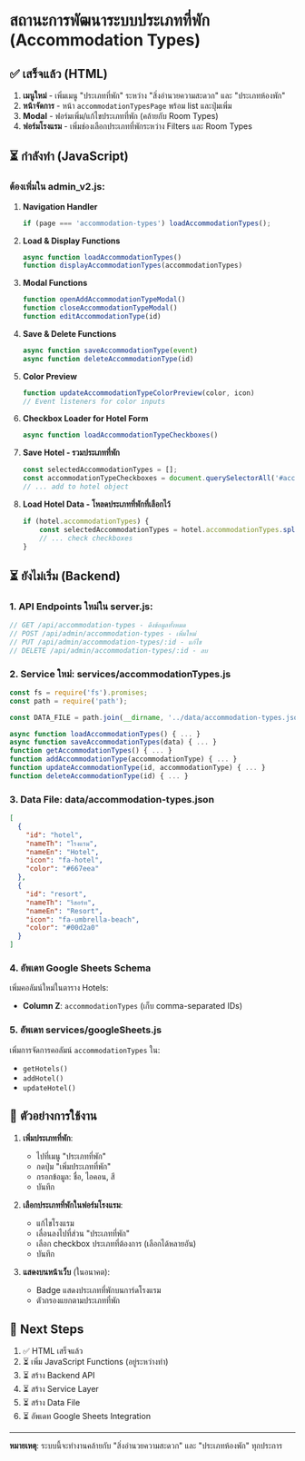 # สถานะการพัฒนาระบบประเภทที่พัก (Accommodation Types)

## ✅ เสร็จแล้ว (HTML)

1. **เมนูใหม่** - เพิ่มเมนู "ประเภทที่พัก" ระหว่าง "สิ่งอำนวยความสะดวก" และ "ประเภทห้องพัก"
2. **หน้าจัดการ** - หน้า `accommodationTypesPage` พร้อม list และปุ่มเพิ่ม
3. **Modal** - ฟอร์มเพิ่ม/แก้ไขประเภทที่พัก (คล้ายกับ Room Types)
4. **ฟอร์มโรงแรม** - เพิ่มช่องเลือกประเภทที่พักระหว่าง Filters และ Room Types

## ⏳ กำลังทำ (JavaScript)

### ต้องเพิ่มใน admin_v2.js:

1. **Navigation Handler**
   ```javascript
   if (page === 'accommodation-types') loadAccommodationTypes();
   ```

2. **Load & Display Functions**
   ```javascript
   async function loadAccommodationTypes()
   function displayAccommodationTypes(accommodationTypes)
   ```

3. **Modal Functions**
   ```javascript
   function openAddAccommodationTypeModal()
   function closeAccommodationTypeModal()
   function editAccommodationType(id)
   ```

4. **Save & Delete Functions**
   ```javascript
   async function saveAccommodationType(event)
   async function deleteAccommodationType(id)
   ```

5. **Color Preview**
   ```javascript
   function updateAccommodationTypeColorPreview(color, icon)
   // Event listeners for color inputs
   ```

6. **Checkbox Loader for Hotel Form**
   ```javascript
   async function loadAccommodationTypeCheckboxes()
   ```

7. **Save Hotel - รวมประเภทที่พัก**
   ```javascript
   const selectedAccommodationTypes = [];
   const accommodationTypeCheckboxes = document.querySelectorAll('#accommodationTypesCheckboxes input[type="checkbox"]:checked');
   // ... add to hotel object
   ```

8. **Load Hotel Data - โหลดประเภทที่พักที่เลือกไว้**
   ```javascript
   if (hotel.accommodationTypes) {
       const selectedAccommodationTypes = hotel.accommodationTypes.split(',');
       // ... check checkboxes
   }
   ```

## ⏳ ยังไม่เริ่ม (Backend)

### 1. API Endpoints ใหม่ใน server.js:

```javascript
// GET /api/accommodation-types - ดึงข้อมูลทั้งหมด
// POST /api/admin/accommodation-types - เพิ่มใหม่
// PUT /api/admin/accommodation-types/:id - แก้ไข
// DELETE /api/admin/accommodation-types/:id - ลบ
```

### 2. Service ใหม่: services/accommodationTypes.js

```javascript
const fs = require('fs').promises;
const path = require('path');

const DATA_FILE = path.join(__dirname, '../data/accommodation-types.json');

async function loadAccommodationTypes() { ... }
async function saveAccommodationTypes(data) { ... }
function getAccommodationTypes() { ... }
function addAccommodationType(accommodationType) { ... }
function updateAccommodationType(id, accommodationType) { ... }
function deleteAccommodationType(id) { ... }
```

### 3. Data File: data/accommodation-types.json

```json
[
  {
    "id": "hotel",
    "nameTh": "โรงแรม",
    "nameEn": "Hotel",
    "icon": "fa-hotel",
    "color": "#667eea"
  },
  {
    "id": "resort",
    "nameTh": "รีสอร์ท",
    "nameEn": "Resort",
    "icon": "fa-umbrella-beach",
    "color": "#00d2a0"
  }
]
```

### 4. อัพเดท Google Sheets Schema

เพิ่มคอลัมน์ใหม่ในตาราง Hotels:
- **Column Z**: `accommodationTypes` (เก็บ comma-separated IDs)

### 5. อัพเดท services/googleSheets.js

เพิ่มการจัดการคอลัมน์ `accommodationTypes` ใน:
- `getHotels()`
- `addHotel()`
- `updateHotel()`

## 📝 ตัวอย่างการใช้งาน

1. **เพิ่มประเภทที่พัก**:
   - ไปที่เมนู "ประเภทที่พัก"
   - กดปุ่ม "เพิ่มประเภทที่พัก"
   - กรอกข้อมูล: ชื่อ, ไอคอน, สี
   - บันทึก

2. **เลือกประเภทที่พักในฟอร์มโรงแรม**:
   - แก้ไขโรงแรม
   - เลื่อนลงไปที่ส่วน "ประเภทที่พัก"
   - เลือก checkbox ประเภทที่ต้องการ (เลือกได้หลายอัน)
   - บันทึก

3. **แสดงบนหน้าเว็บ** (ในอนาคต):
   - Badge แสดงประเภทที่พักบนการ์ดโรงแรม
   - ตัวกรองแยกตามประเภทที่พัก

## 🎯 Next Steps

1. ✅ HTML เสร็จแล้ว
2. ⏳ เพิ่ม JavaScript Functions (อยู่ระหว่างทำ)
3. ⏳ สร้าง Backend API
4. ⏳ สร้าง Service Layer  
5. ⏳ สร้าง Data File
6. ⏳ อัพเดท Google Sheets Integration

---

**หมายเหตุ**: ระบบนี้จะทำงานคล้ายกับ "สิ่งอำนวยความสะดวก" และ "ประเภทห้องพัก" ทุกประการ
